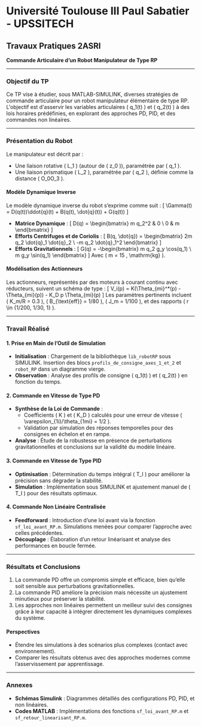 # Université Toulouse III Paul Sabatier - UPSSITECH  
## Travaux Pratiques 2ASRI  
**Commande Articulaire d’un Robot Manipulateur de Type RP**

---

### **Objectif du TP**
Ce TP vise à étudier, sous MATLAB-SIMULINK, diverses stratégies de commande articulaire pour un robot manipulateur élémentaire de type RP. L'objectif est d'asservir les variables articulaires \( q_1(t) \) et \( q_2(t) \) à des lois horaires prédéfinies, en explorant des approches PD, PID, et des commandes non linéaires.

---

### **Présentation du Robot**
Le manipulateur est décrit par :
- Une liaison rotative \( L_1 \) (autour de \( z_0 \)), paramétrée par \( q_1 \).
- Une liaison prismatique \( L_2 \), paramétrée par \( q_2 \), définie comme la distance \( O_0O_3 \).

#### **Modèle Dynamique Inverse**
Le modèle dynamique inverse du robot s’exprime comme suit :
\[
\Gamma(t) = D(q(t))\ddot{q}(t) + B(q(t), \dot{q}(t)) + G(q(t))
\]
- **Matrice Dynamique** :
\[
D(q) = \begin{bmatrix}
m q_2^2 & 0 \\
0 & m
\end{bmatrix}
\]
- **Efforts Centrifuges et de Coriolis** :
\[
B(q, \dot{q}) = \begin{bmatrix}
2m q_2 \dot{q}_1 \dot{q}_2 \\
-m q_2 \dot{q}_1^2
\end{bmatrix}
\]
- **Efforts Gravitationnels** :
\[
G(q) = -\begin{bmatrix}
m q_2 g_y \cos(q_1) \\
m g_y \sin(q_1)
\end{bmatrix}
\]
Avec \( m = 15 \, \mathrm{kg} \).

#### **Modélisation des Actionneurs**
Les actionneurs, représentés par des moteurs à courant continu avec réducteurs, suivent un schéma de type :
\[
V_i(p) = K(\Theta_{mi}^*(p) - \Theta_{mi}(p)) - K_D p \Theta_{mi}(p)
\]
Les paramètres pertinents incluent \( K_m/R = 0.3 \), \( B_{\text{eff}} = 1/80 \), \( J_m = 1/100 \), et des rapports \( r \in \{1/200, 1/30, 1\} \).

---

### **Travail Réalisé**
#### **1. Prise en Main de l’Outil de Simulation**
- **Initialisation** : Chargement de la bibliothèque `lib_robotRP` sous SIMULINK. Insertion des blocs `profils_de_consigne_axes_1_et_2` et `robot_RP` dans un diagramme vierge.
- **Observation** : Analyse des profils de consigne \( q_1(t) \) et \( q_2(t) \) en fonction du temps.

#### **2. Commande en Vitesse de Type PD**
- **Synthèse de la Loi de Commande** :
  - Coefficients \( K \) et \( K_D \) calculés pour une erreur de vitesse \( \varepsilon_{1i}/\theta_{1mi} = 1/2 \).
  - Validation par simulation des réponses temporelles pour des consignes en échelon et en rampe.
- **Analyse** : Étude de la robustesse en présence de perturbations gravitationnelles et conclusions sur la validité du modèle linéaire.

#### **3. Commande en Vitesse de Type PID**
- **Optimisation** : Détermination du temps intégral \( T_I \) pour améliorer la précision sans dégrader la stabilité.
- **Simulation** : Implémentation sous SIMULINK et ajustement manuel de \( T_I \) pour des résultats optimaux.

#### **4. Commande Non Linéaire Centralisée**
- **Feedforward** : Introduction d’une loi avant via la fonction `sf_loi_avant_RP.m`. Simulations menées pour comparer l’approche avec celles précédentes.
- **Découplage** : Élaboration d’un retour linéarisant et analyse des performances en boucle fermée.

---

### **Résultats et Conclusions**
1. La commande PD offre un compromis simple et efficace, bien qu’elle soit sensible aux perturbations gravitationnelles.
2. La commande PID améliore la précision mais nécessite un ajustement minutieux pour préserver la stabilité.
3. Les approches non linéaires permettent un meilleur suivi des consignes grâce à leur capacité à intégrer directement les dynamiques complexes du système.

#### **Perspectives**
- Étendre les simulations à des scénarios plus complexes (contact avec environnement).
- Comparer les résultats obtenus avec des approches modernes comme l’asservissement par apprentissage.

---

### **Annexes**
- **Schémas Simulink** : Diagrammes détaillés des configurations PD, PID, et non linéaires.
- **Codes MATLAB** : Implémentations des fonctions `sf_loi_avant_RP.m` et `sf_retour_linearisant_RP.m`.
